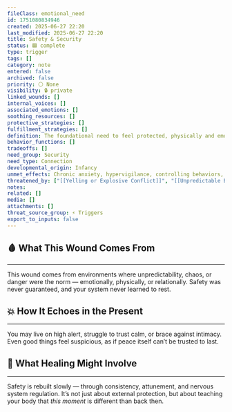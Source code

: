 ```yaml
---
fileClass: emotional_need
id: 1751080834946
created: 2025-06-27 22:20
last_modified: 2025-06-27 22:20
title: Safety & Security
status: 🟩 complete
type: trigger
tags: []
category: note
entered: false
archived: false
priority: ⚪ None
visibility: 🔒 private
linked_wounds: []
internal_voices: []
associated_emotions: []
soothing_resources: []
protective_strategies: []
fulfillment_strategies: []
definition: The foundational need to feel protected, physically and emotionally, from harm or danger
behavior_functions: []
tradeoffs: []
need_group: Security
need_type: Connection
developmental_origin: Infancy
unmet_effects: Chronic anxiety, hypervigilance, controlling behaviors, or deep freeze responses under pressure
threatened_by: ["[[Yelling or Explosive Conflict]]", "[[Unpredictable Environment]]", "[[Loss of Control]]", "[[Having My Needs Minimized or Brushed Aside]]"]
notes: 
related: []
media: []
attachments: []
threat_source_group: ⚡ Triggers
export_to_inputs: false
---
```


## 🩸 What This Wound Comes From
---
This wound comes from environments where unpredictability, chaos, or danger were the norm — emotionally, physically, or relationally. Safety was never guaranteed, and your system never learned to rest.

## 💥 How It Echoes in the Present
---
You may live on high alert, struggle to trust calm, or brace against intimacy. Even good things feel suspicious, as if peace itself can’t be trusted to last.

## 🧪 What Healing Might Involve
---
Safety is rebuilt slowly — through consistency, attunement, and nervous system regulation. It’s not just about external protection, but about teaching your body that *this moment* is different than back then.
